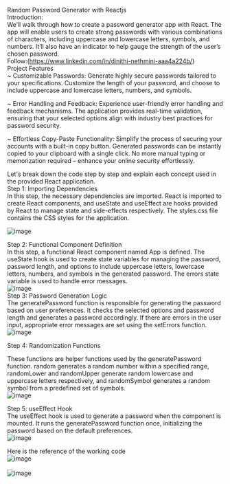 Random Password Generator with Reactjs <br>
Introduction:<br>
We’ll walk through how to create a password generator app with React. The app will enable users to create strong passwords with various combinations of characters, including uppercase and lowercase letters, symbols, and numbers. It’ll also have an indicator to help gauge the strength of the user’s chosen password.<br>
Follow:(https://www.linkedin.com/in/dinithi-nethmini-aaa4a224b/)<br>
Project Features<br>
~ Customizable Passwords: Generate highly secure passwords tailored to your specifications. Customize the length of your password, and choose to include uppercase and lowercase letters, numbers, and symbols.<br>

~ Error Handling and Feedback: Experience user-friendly error handling and feedback mechanisms. The application provides real-time validation, ensuring that your selected options align with industry best practices for password security.<br>

~ Effortless Copy-Paste Functionality: Simplify the process of securing your accounts with a built-in copy button. Generated passwords can be instantly copied to your clipboard with a single click. No more manual typing or memorization required – enhance your online security effortlessly.<br>

Let's break down the code step by step and explain each concept used in the provided React application.<br>
Step 1: Importing  Dependencies<br>
In this step, the necessary dependencies are imported. React is imported to create React components, and useState and useEffect are hooks provided by React to manage state and side-effects respectively. The styles.css file contains the CSS styles for the application.<br>

![image](https://github.com/SavvyChic42/Random-Password-Generator-with-Reactjs/assets/151141927/dceb345b-5a43-4f83-a86c-ca489e1d9e65)<br>

Step 2: Functional Component Definition<br>
In this step, a functional React component named App is defined. The useState hook is used to create state variables for managing the password, password length, and options to include uppercase letters, lowercase letters, numbers, and symbols in the generated password. The errors state variable is used to handle error messages.<br>
![image](https://github.com/SavvyChic42/Random-Password-Generator-with-Reactjs/assets/151141927/3b9ec42d-96d1-46c4-945a-3a5e3cba93bb)<br>
Step 3: Password Generation Logic<br>
The generatePassword function is responsible for generating the password based on user preferences. It checks the selected options and password length and generates a password accordingly. If there are errors in the user input, appropriate error messages are set using the setErrors function.<br>
![image](https://github.com/SavvyChic42/Random-Password-Generator-with-Reactjs/assets/151141927/69d87b98-aec4-4163-98af-3ac9b5e1a9ab)<br>

Step 4: Randomization Functions<br>

These functions are helper functions used by the generatePassword function. random generates a random number within a specified range, randomLower and randomUpper generate random lowercase and uppercase letters respectively, and randomSymbol generates a random symbol from a predefined set of symbols.<br>
![image](https://github.com/SavvyChic42/Random-Password-Generator-with-Reactjs/assets/151141927/c4f3914b-272d-4262-9e16-c805f8580b89)<br>

Step 5: useEffect Hook<br>
The useEffect hook is used to generate a password when the component is mounted. It runs the generatePassword function once, initializing the password based on the default preferences.<br>
![image](https://github.com/SavvyChic42/Random-Password-Generator-with-Reactjs/assets/151141927/fcaa9367-7624-405d-b60b-b2252f419f0f)<br>

Here is the reference of the working code<br>
![image](https://github.com/SavvyChic42/Random-Password-Generator-with-Reactjs/assets/151141927/7d659537-0338-4ad4-9ab2-0fa69b9d5356)<br> <br> ![image](https://github.com/SavvyChic42/Random-Password-Generator-with-Reactjs/assets/151141927/7c3d7899-b047-4f80-ac92-86175d0907c0)









